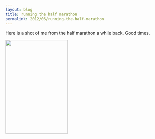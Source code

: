 ```yaml
---
layout: blog
title: running the half marathon
permalink: 2012/06/running-the-half-marathon
---
```


Here is a shot of me from the half marathon a while back. Good times.

<a href="http://blog.kristeraxel.com/wp-content/uploads/2012/06/Screen-shot-2012-06-20-at-12.09.50-PM.png"><img src="http://blog.kristeraxel.com/wp-content/uploads/2012/06/Screen-shot-2012-06-20-at-12.09.50-PM-199x300.png" alt="" title="Screen shot 2012-06-20 at 12.09.50 PM" width="199" height="300" class="aligncenter size-medium wp-image-1878" /></a>
